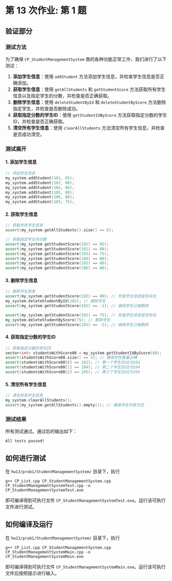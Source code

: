 # 第 13 次作业: 第 1 题

## 验证部分

### 测试方法

为了确保 `CP_StudentManagementSystem` 类的各种功能正常工作，我们进行了以下测试：

1. **添加学生信息**：使用 `addStudent` 方法添加学生信息，并检查学生信息是否正确添加。
2. **获取学生信息**：使用 `getAllStudents` 和 `getStudentScore` 方法获取所有学生信息以及指定学生的分数，并检查是否正确获取。
3. **删除学生信息**：使用 `deleteStudentById` 和 `deleteStudentByScore` 方法删除指定学生，并检查是否删除成功。
4. **获取指定分数的学生ID**：使用 `getStudentIdByScore` 方法获取指定分数的学生ID，并检查是否正确获取。
5. **清空所有学生信息**：使用 `clearAllStudents` 方法清空所有学生信息，并检查是否成功清空。

### 测试展开

#### 1. 添加学生信息

```cpp
// 添加学生信息
my_system.addStudent(101, 85);
my_system.addStudent(102, 80);
my_system.addStudent(104, 80);
my_system.addStudent(105, 80);
my_system.addStudent(106, 80);
my_system.addStudent(103, 75);
```

#### 2. 获取学生信息

```cpp
// 获取所有学生信息
assert(my_system.getAllStudents().size() == 6);

// 获取指定学生的分数
assert(my_system.getStudentScore(101) == 85);
assert(my_system.getStudentScore(102) == 80);
assert(my_system.getStudentScore(103) == 75);
assert(my_system.getStudentScore(104) == 80);
assert(my_system.getStudentScore(105) == 80);
assert(my_system.getStudentScore(106) == 80);
```

#### 3. 删除学生信息

```cpp
// 删除学生信息
assert(my_system.getStudentScore(102) == 80); // 检查学生信息是否存在
my_system.deleteStudentById(102); // 删除学生
assert(my_system.getStudentScore(102) == -1); // 确保学生已被删除

assert(my_system.getStudentScore(103) == 75); // 检查学生信息是否存在
my_system.deleteStudentByScore(75); // 删除学生
assert(my_system.getStudentScore(103) == -1); // 确保学生已被删除
```

#### 4. 获取指定分数的学生ID

```cpp
// 获取指定分数的学生ID
vector<int> studentsWithScore80 = my_system.getStudentIdByScore(80);
assert(studentsWithScore80.size() == 3); // 确保学生数量正确
assert(studentsWithScore80[0] == 102); // 第一个学生ID应为102
assert(studentsWithScore80[1] == 104); // 第二个学生ID应为104
assert(studentsWithScore80[2] == 105); // 第三个学生ID应为105
```

#### 5. 清空所有学生信息

```cpp
// 清空所有学生信息
my_system.clearAllStudents();
assert(my_system.getAllStudents().empty()); // 确保学生列表为空
```

### 测试结果

所有测试通过。通过后的输出如下：

```
All tests passed!
```

## 如何进行测试

在 `hw13/prob1/StudentManagementSystem/` 目录下，执行

```
g++ CP_List.cpp CP_StudentManagementSystem.cpp CP_StudentManagementSystemTest.cpp -o CP_StudentManagementSystemTest.exe
```

即可编译得到可执行文件 `CP_StudentManagementSystemTest.exe`。运行该可执行文件进行测试。

## 如何编译及运行

在 `hw13/prob1/StudentManagementSystem/` 目录下，执行

```
g++ CP_List.cpp CP_StudentManagementSystem.cpp CP_StudentManagementSystemMain.cpp -o CP_StudentManagementSystemMain.exe
```

即可编译得到可执行文件 `CP_StudentManagementSystemMain.exe`。运行该可执行文件后按照提示进行输入。

